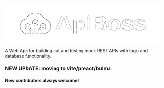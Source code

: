 ![ApiBoss](./static/images/apiboss-logo.png)

A Web App for building out and testing mock REST APIs with logic and database functionality.

### NEW UPDATE: moving to vite/preact/bulma

#### New contributers always welcome!
